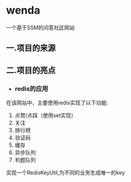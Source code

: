 # wenda
一个基于SSM的问答社区网站
## 一.项目的来源

## 二.项目的亮点

+ ### redis的应用

在该网站中，主要使用redis实现了以下功能:
1. 点赞/点踩（使用set实现）
2. 关注
3. 排行榜
4. 验证码
5. 缓存
6. 异步队列
7. 判题队列

实现一个RedisKeyUtil,为不同的业务生成唯一的key
